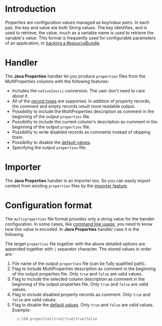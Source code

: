 # Introduction #
_Properties_ are configuration values managed as _key/value pairs_. In each pair, the key and value are both String values. The key identifies, and is used to retrieve, the value, much as a variable name is used to retrieve the variable's value. This format is frequently used for configurable parameters of an application, or [backing a ResourceBundle](http://docs.oracle.com/javase/tutorial/i18n/resbundle/propfile.html).

# Handler #
The **Java Properties** handler let you produce `properties` files from the MultiProperties columns with the following features:
  * Includes the `native2ascii` conversion. The user don't need to care about it.
  * All of the [record types](Records.md) are supported. In addition of property records, the comment and empty records result more readable output.
  * Possibility to include the MultiProperties description as comment in the beginning of the output `properties` file.
  * Possibility to include the current column's description as comment in the beginning of the output `properties` file.
  * Possibility to write disabled records as comments instead of skipping them.
  * Possibility to disable the [default values](Records#Property.md).
  * Specifying the output `properties` file.

# Importer #
The **Java Properties** handler is an importer too. So you can easily import content from existing `properties` files by the [importer feature](ImportingContent.md).

# Configuration format #
The `multiproperties` file format provides only a string value for the handler configuration. In some cases, like [command line usage](CommandLineHandlerExecutor.md), you need to know how this value is encoded. In **Java Properties** handler case it is the following.

The target `properties` file together with the above detailed options are appended together with `|` separator character. The stored values in order are:
  1. File name of the output `properties` file (can be fully qualified path).
  1. Flag to include MultiProperties description as comment in the beginning of the output properties file. Only `true` and `false` are valid values.
  1. Flag to include the selected column description as comment in the beginning of the output properties file. Only `true` and `false` are valid values.
  1. Flag to include disabled property records as comment. Only `true` and `false` are valid values.
  1. Flag to disable the [default values](Records#Property.md). Only `true` and `false` are valid values.
Example:
> `c:\EN.properties|true|true|true|false`